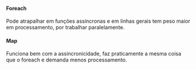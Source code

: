 #### Foreach
Pode atrapalhar em funções assíncronas e em linhas gerais tem peso maior em processamento, por trabalhar paralelamente.

#### Map
Funciona bem com a assincronicidade, faz praticamente a mesma coisa que o foreach e demanda menos processamento.